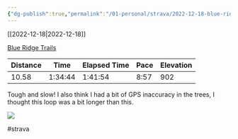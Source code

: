 ```yaml
---
{"dg-publish":true,"permalink":"/01-personal/strava/2022-12-18-blue-ridge-trails/"}
---
```



[[2022-12-18\|2022-12-18]]

[Blue Ridge Trails](https://www.strava.com/activities/8264703946)

| Distance | Time    | Elapsed Time | Pace | Elevation |
| -------- | ------- | ------------ | ---- | --------- |
| 10.58    | 1:34:44 | 1:41:54      | 8:57 | 902       |


Tough and slow! I also think I had a bit of GPS inaccuracy in the trees, I thought this loop was a bit longer than this.
    
![](https://dgtzuqphqg23d.cloudfront.net/ARQJ9Jn4dFkOVyY6-g15WuVAO3ASt0gb9wqG-unydEA-768x576.jpg)

    

#strava
